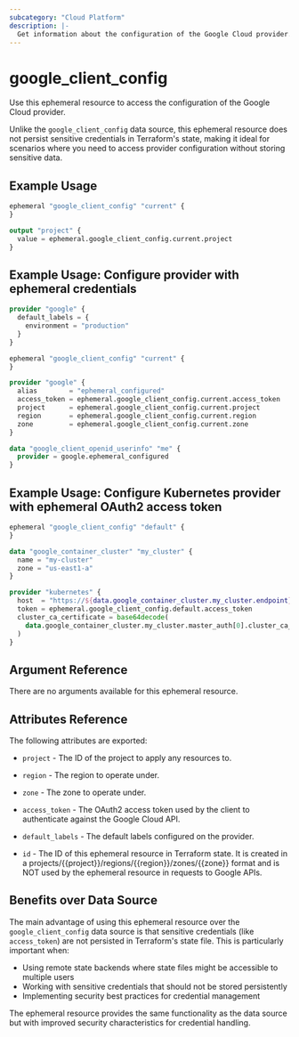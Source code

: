 ```yaml
---
subcategory: "Cloud Platform"
description: |-
  Get information about the configuration of the Google Cloud provider.
---
```


# google_client_config

Use this ephemeral resource to access the configuration of the Google Cloud provider.

Unlike the `google_client_config` data source, this ephemeral resource does not persist sensitive credentials in Terraform's state, making it ideal for scenarios where you need to access provider configuration without storing sensitive data.

## Example Usage

```tf
ephemeral "google_client_config" "current" {
}

output "project" {
  value = ephemeral.google_client_config.current.project
}
```

## Example Usage: Configure provider with ephemeral credentials

```tf
provider "google" {
  default_labels = {
    environment = "production"
  }
}

ephemeral "google_client_config" "current" {
}

provider "google" {
  alias        = "ephemeral_configured"
  access_token = ephemeral.google_client_config.current.access_token
  project      = ephemeral.google_client_config.current.project
  region       = ephemeral.google_client_config.current.region
  zone         = ephemeral.google_client_config.current.zone
}

data "google_client_openid_userinfo" "me" {
  provider = google.ephemeral_configured
}
```

## Example Usage: Configure Kubernetes provider with ephemeral OAuth2 access token

```tf
ephemeral "google_client_config" "default" {
}

data "google_container_cluster" "my_cluster" {
  name = "my-cluster"
  zone = "us-east1-a"
}

provider "kubernetes" {
  host  = "https://${data.google_container_cluster.my_cluster.endpoint}"
  token = ephemeral.google_client_config.default.access_token
  cluster_ca_certificate = base64decode(
    data.google_container_cluster.my_cluster.master_auth[0].cluster_ca_certificate,
  )
}
```

## Argument Reference

There are no arguments available for this ephemeral resource.

## Attributes Reference

The following attributes are exported:

* `project` - The ID of the project to apply any resources to.

* `region` - The region to operate under.

* `zone` - The zone to operate under.

* `access_token` - The OAuth2 access token used by the client to authenticate against the Google Cloud API.

* `default_labels` - The default labels configured on the provider.

* `id` - The ID of this ephemeral resource in Terraform state. It is created in a projects/{{project}}/regions/{{region}}/zones/{{zone}} format and is NOT used by the ephemeral resource in requests to Google APIs.

## Benefits over Data Source

The main advantage of using this ephemeral resource over the `google_client_config` data source is that sensitive credentials (like `access_token`) are not persisted in Terraform's state file. This is particularly important when:

- Using remote state backends where state files might be accessible to multiple users
- Working with sensitive credentials that should not be stored persistently
- Implementing security best practices for credential management

The ephemeral resource provides the same functionality as the data source but with improved security characteristics for credential handling.
